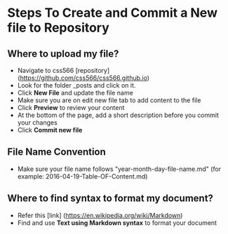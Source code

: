**Steps To Create and Commit a New file to Repository**
=======

**Where to upload my file?**
-----------
  * Navigate to css566 [repository] (https://github.com/css566/css566.github.io)
  * Look for the folder _posts and click on it.
  * Click **New File** and update the file name 
  * Make sure you are on edit new file tab to add content to the file
  * Click **Preview** to review your content
  * At the bottom of the page, add a short description before you commit your changes 
  * Click **Commit new file**
  
**File Name Convention**
-----------
  * Make sure your file name follows "year-month-day-file-name.md" (for example: 2016-04-19-Table-OF-Content.md)
  
**Where to find syntax to format my document?**
----------- 
  * Refer this [link] (https://en.wikipedia.org/wiki/Markdown) 
  * Find and use **Text using Markdown syntax** to format your document
  
